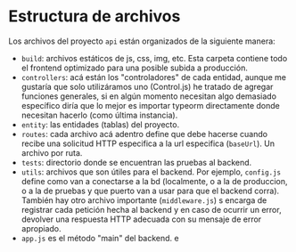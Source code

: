 # Estructura de archivos
Los archivos del proyecto `api` están organizados de la siguiente manera:

- `build`: archivos estáticos de js, css, img, etc. Esta carpeta contiene todo el frontend optimizado para una posible subida a producción.
- `controllers`: acá están los "controladores" de cada entidad, aunque me gustaría que solo utilizáramos uno (Control.js) he tratado de agregar funciones generales, si en algún momento necesitan algo demasiado específico diría que lo mejor es importar typeorm directamente donde necesitan hacerlo (como última instancia).
- `entity`: las entidades (tablas) del proyecto.
- `routes`: cada archivo acá adentro define que debe hacerse cuando recibe una solicitud HTTP especifica a la url especifica (`baseUrl`). Un archivo por ruta.
- `tests`: directorio donde se encuentran las pruebas al backend.
- `utils`: archivos que son útiles para el backend. Por ejemplo, `config.js` define como van a conectarse a la bd (localmente, o a la de produccion, o a la de pruebas y que puerto van a usar para que el backend corra). También hay otro archivo importante (`middleware.js`) s encarga de registrar cada petición hecha al backend  y en caso de ocurrir un error, devolver una respuesta HTTP adecuada con su mensaje de error apropiado.
- `app.js` es el método "main" del backend.
e
